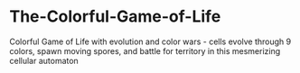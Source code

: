 # The-Colorful-Game-of-Life
Colorful Game of Life with evolution and color wars - cells evolve through 9 colors, spawn moving spores, and battle for territory in this mesmerizing cellular automaton
